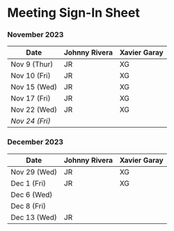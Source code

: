 # Meeting Sign-In Sheet

### November 2023

| Date        | Johnny Rivera | Xavier Garay |
|-------------|-----------|-----------|
| Nov 9 (Thur) |     JR      |     XG      |
| Nov 10 (Fri)|      JR     |     XG      |
| Nov 15 (Wed)|      JR     |     XG      |
| Nov 17 (Fri)|      JR     |      XG     |
| Nov 22 (Wed) |   JR    |      XG     | 
| *Nov 24 (Fri)* |       |           |   <!-- Skipped for Thanksgiving -->

### December 2023

| Date        | Johnny Rivera | Xavier Garay |
|-------------|-----------|-----------|
| Nov 29 (Wed)|     JR      |     XG      |          
| Dec 1 (Fri) |     JR      |     XG      |
| Dec 6 (Wed) |           |           |
| Dec 8 (Fri) |           |           |
| Dec 13 (Wed)|     JR      |           |
